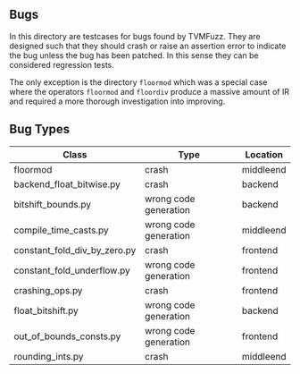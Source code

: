 ## Bugs

In this directory are testcases for bugs found by TVMFuzz. They are designed such that they should crash or raise an assertion error to indicate the bug unless the bug has been patched. In this sense they can be considered regression tests.

The only exception is the directory `floormod` which was a special case where the operators `floormod` and `floordiv` produce a massive amount of IR and required a more thorough investigation into improving.

## Bug Types

| Class  | Type | Location |
| ------------- | ------------- | ------------- |
| floormod  | crash | middleend |
| backend_float_bitwise.py  | crash | backend |
| bitshift_bounds.py  | wrong code generation | backend |
| compile_time_casts.py  | wrong code generation | middleend |
| constant_fold_div_by_zero.py  | crash | frontend |
| constant_fold_underflow.py  | wrong code generation | frontend|
| crashing_ops.py  | crash | frontend |
| float_bitshift.py  | wrong code generation | backend |
| out_of_bounds_consts.py  | wrong code generation | frontend |
| rounding_ints.py  | crash | middleend |
